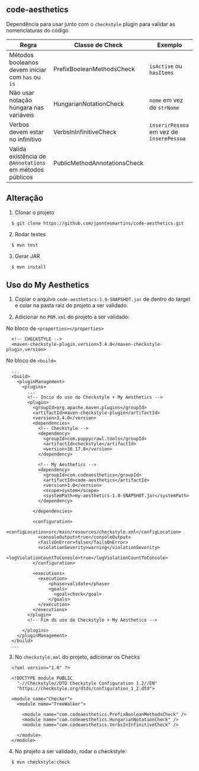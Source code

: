 code-aesthetics
---
Dependência para usar junto com o `checkstyle` plugin para validar as nomenclaturas do código

| Regra                                             | Classe de Check           | Exemplo                                  |
| ------------------------------------------------- | ------------------------- | ---------------------------------------- |
| Métodos booleanos devem iniciar com `has` ou `is` | PrefixBooleanMethodsCheck | `isActive` ou `hasItems`                 |
| Não usar notação húngara nas variáveis            | HungarianNotationCheck    | `nome` em vez de `strNome`               |
| Verbos devem estar no infinitivo                  | VerbsInInfinitiveCheck    | `inserirPessoa` em vez de `inserePessoa` |
| Valida existência de `@Annotations` em métodos públicos | PublicMethodAnnotationsCheck | | 


## Alteração

1. Clonar o projeto
  ```
    $ git clone https://github.com/jpontesmartins/code-aesthetics.git
  ```

2. Rodar testes
  ```
    $ mvn test
  ```

3. Gerar JAR
  ```
    $ mvn install 
  ```

## Uso do My Aesthetics

1. Copiar o arquivo `code-aesthetics-1.0-SNAPSHOT.jar` de dentro do target e colar na pasta raiz do projeto a ser validado.

2. Adicionar no `POM.xml` do projeto a ser validado:


No bloco de `<properties></properties>`
  ```
    <!-- CHECKSTYLE -->
    <maven-checkstyle-plugin.version>3.4.0</maven-checkstyle-plugin.version>
  ```

No bloco de `<build>`
  ```
    ...
    <build>
      <pluginManagement>
        <plugins>
          ...
          <!-- Incio do uso do Checkstyle + My Aesthetics -->
          <plugin>
            <groupId>org.apache.maven.plugins</groupId>
            <artifactId>maven-checkstyle-plugin</artifactId>
            <version>3.4.0</version>
            <dependencies>
              <!-- Checkstyle -->
              <dependency>
                <groupId>com.puppycrawl.tools</groupId>
                <artifactId>checkstyle</artifactId>
                <version>10.17.0</version>
              </dependency>

              <!-- My Aesthetics -->
              <dependency>
                <groupId>com.codeaesthetics</groupId>
                <artifactId>code-aesthetics</artifactId>
                <version>1.0</version>
                <scope>system</scope>
                <systemPath>my-aesthetics-1.0-SNAPSHOT.jar</systemPath>
              </dependency>

            </dependencies>

            <configuration>
              <configLocation>src/main/resources/checkstyle.xml</configLocation>
              <consoleOutput>true</consoleOutput>
              <failsOnError>false</failsOnError>
              <violationSeverity>warning</violationSeverity>
              <logViolationCountToConsole>true</logViolationCountToConsole>
            </configuration>

            <executions>
              <execution>
                  <phase>validate</phase>
                  <goals>
                    <goal>check</goal>
                  </goals>
              </execution>
            </executions>
          </plugin>
          <!-- Fim do uso do Checkstyle + My Aesthetics -->

        </plugins>
      </pluginManagement>
    </build>
    ...
  ```


3. No `checkstyle.xml` do projeto, adicionar os Checks
  ```
    <?xml version="1.0" ?>
    
    <!DOCTYPE module PUBLIC
      "-//Checkstyle//DTD Checkstyle Configuration 1.2//EN"
      "https://checkstyle.org/dtds/configuration_1_2.dtd">
    
    <module name="Checker">
      <module name="TreeWalker">

        <module name="com.codeaesthetics.PrefixBooleanMethodsCheck" />
        <module name="com.codeaesthetics.HungarianNotationCheck" />
        <module name="com.codeaesthetics.VerbsInInfinitiveCheck" />

      </module>
    </module>
  ```

4. No projeto a ser validado, rodar o checkstyle:
  ```
    $ mvn checkstyle:check
  ```



